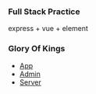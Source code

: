 ### Full Stack Practice

express + vue + element
### Glory Of Kings
- [App](https://www.1orz.cn/GOK-Web) 
- [Admin](https://www.1orz.cn/GOK-Admin)
- [Server](https://www.1orz.cn/GOK-Server)
